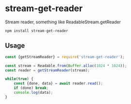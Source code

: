 # stream-get-reader

Stream reader, something like ReadableStream.getReader

```
npm install stream-get-reader
```

## Usage

``` js
const {getStreamReader} = require('stream-get-reader');

const stream = Readable.from(Buffer.alloc(1024 * 1024));
const reader = getStreamReader(stream);

while(true) {
    const {done, data} = await reader.read();
    if (done) break;
    console.log(data);
}

```
